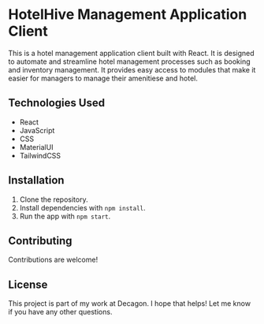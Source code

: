 # HotelHive Management Application Client

This is a hotel management application client built with React. It is designed to automate and streamline hotel management processes such as booking and inventory management. It provides easy access to modules that make it easier for managers to manage their amenitiese and hotel.

## Technologies Used

- React
- JavaScript
- CSS
- MaterialUI
- TailwindCSS

## Installation

1. Clone the repository.
2. Install dependencies with `npm install`.
3. Run the app with `npm start`.

## Contributing

Contributions are welcome!

## License

This project is part of my work at Decagon.
I hope that helps! Let me know if you have any other questions.
